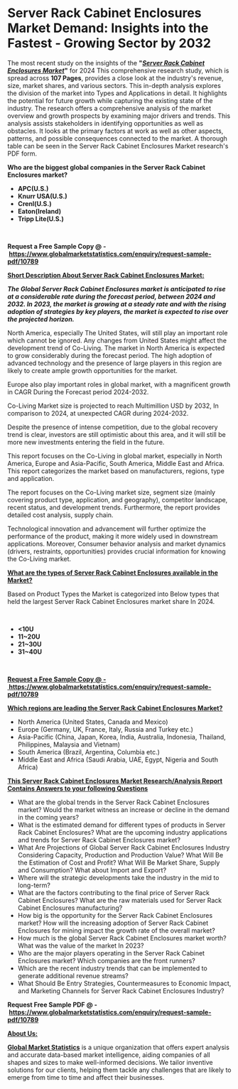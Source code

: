 <h1>Server Rack Cabinet Enclosures Market Demand: Insights into the Fastest - Growing Sector by 2032</h1>
<p>The most recent study on the insights of the <strong>"</strong><a href="https://www.globalmarketstatistics.com/market-reports/server-rack-cabinet-enclosures-market-10789"><strong><em>Server Rack Cabinet Enclosures Market</em></strong></a><strong>"</strong>&nbsp;for 2024 This comprehensive research study, which is spread across <strong>107 Pages</strong>, provides a close look at the industry's revenue, size, market shares, and various sectors. This in-depth analysis explores the division of the market into Types and Applications in detail. It highlights the potential for future growth while capturing the existing state of the industry. The research offers a comprehensive analysis of the market overview and growth prospects by examining major drivers and trends. This analysis assists stakeholders in identifying opportunities as well as obstacles. It looks at the primary factors at work as well as other aspects, patterns, and possible consequences connected to the market. A thorough table can be seen in the Server Rack Cabinet Enclosures Market research's PDF form.</p>
<p><strong>Who are the biggest global companies in the Server Rack Cabinet Enclosures market?<br /></strong></p>
<ul>
<li><strong>APC(U.S.)</strong></li>
<li><strong>Knurr USA(U.S.)</strong></li>
<li><strong>Crenl(U.S.)</strong></li>
<li><strong>Eaton(Ireland)</strong></li>
<li><strong>Tripp Lite(U.S.)</strong></li>
</ul>
<p>&nbsp;</p>
<p><strong>Request a Free Sample Copy @ -&nbsp;</strong><a href="https://www.globalmarketstatistics.com/enquiry/request-sample-pdf/10789"><strong>https://www.globalmarketstatistics.com/enquiry/request-sample-pdf/10789</strong></a></p>
<p><strong><u>Short Description About Server Rack Cabinet Enclosures Market:</u></strong></p>
<p><strong><em>The Global Server Rack Cabinet Enclosures market is anticipated to rise at a considerable rate during the forecast period, between 2024 and 2032. In 2023, the market is growing at a steady rate and with the rising adoption of strategies by key players, the market is expected to rise over the projected horizon.</em></strong></p>
<p>North America, especially The United States, will still play an important role which cannot be ignored. Any changes from United States might affect the development trend of Co-Living. The market in North America is expected to grow considerably during the forecast period. The high adoption of advanced technology and the presence of large players in this region are likely to create ample growth opportunities for the market.</p>
<p>Europe also play important roles in global market, with a magnificent growth in CAGR During the Forecast period 2024-2032.</p>
<p>Co-Living Market size is projected to reach Multimillion USD by 2032, In comparison to 2024, at unexpected CAGR during 2024-2032.</p>
<p>Despite the presence of intense competition, due to the global recovery trend is clear, investors are still optimistic about this area, and it will still be more new investments entering the field in the future.</p>
<p>This report focuses on the Co-Living in global market, especially in North America, Europe and Asia-Pacific, South America, Middle East and Africa. This report categorizes the market based on manufacturers, regions, type and application.</p>
<p>The report focuses on the Co-Living market size, segment size (mainly covering product type, application, and geography), competitor landscape, recent status, and development trends. Furthermore, the report provides detailed cost analysis, supply chain.</p>
<p>Technological innovation and advancement will further optimize the performance of the product, making it more widely used in downstream applications. Moreover, Consumer behavior analysis and market dynamics (drivers, restraints, opportunities) provides crucial information for knowing the Co-Living market.</p>
<p><strong><u>What are the types of Server Rack Cabinet Enclosures available in the Market?</u></strong></p>
<p>Based on Product Types the Market is categorized into Below types that held the largest Server Rack Cabinet Enclosures market share In 2024.</p>
<p>&nbsp;</p>
<ul>
<li><strong>&lt;10U</strong></li>
<li><strong>11~20U</strong></li>
<li><strong>21~30U</strong></li>
<li><strong>31~40U</strong></li>
</ul>
<p>&nbsp;</p>
<p><strong><u>Request a Free Sample Copy @ -&nbsp;</u></strong><a href="https://www.globalmarketstatistics.com/enquiry/request-sample-pdf/10789"><strong>https://www.globalmarketstatistics.com/enquiry/request-sample-pdf/10789</strong></a></p>
<p><strong><u>Which regions are leading the Server Rack Cabinet Enclosures Market?</u></strong></p>
<ul>
<li>North America (United States, Canada and Mexico)</li>
<li>Europe (Germany, UK, France, Italy, Russia and Turkey etc.)</li>
<li>Asia-Pacific (China, Japan, Korea, India, Australia, Indonesia, Thailand, Philippines, Malaysia and Vietnam)</li>
<li>South America (Brazil, Argentina, Columbia etc.)</li>
<li>Middle East and Africa (Saudi Arabia, UAE, Egypt, Nigeria and South Africa)</li>
</ul>
<p><strong><u>This Server Rack Cabinet Enclosures Market Research/Analysis Report Contains Answers to your following Questions</u></strong></p>
<ul>
<li>What are the global trends in the Server Rack Cabinet Enclosures market? Would the market witness an increase or decline in the demand in the coming years?</li>
<li>What is the estimated demand for different types of products in Server Rack Cabinet Enclosures? What are the upcoming industry applications and trends for Server Rack Cabinet Enclosures market?</li>
<li>What Are Projections of Global Server Rack Cabinet Enclosures Industry Considering Capacity, Production and Production Value? What Will Be the Estimation of Cost and Profit? What Will Be Market Share, Supply and Consumption? What about Import and Export?</li>
<li>Where will the strategic developments take the industry in the mid to long-term?</li>
<li>What are the factors contributing to the final price of Server Rack Cabinet Enclosures? What are the raw materials used for Server Rack Cabinet Enclosures manufacturing?</li>
<li>How big is the opportunity for the Server Rack Cabinet Enclosures market? How will the increasing adoption of Server Rack Cabinet Enclosures for mining impact the growth rate of the overall market?</li>
<li>How much is the global Server Rack Cabinet Enclosures market worth? What was the value of the market In 2023?</li>
<li>Who are the major players operating in the Server Rack Cabinet Enclosures market? Which companies are the front runners?</li>
<li>Which are the recent industry trends that can be implemented to generate additional revenue streams?</li>
<li>What Should Be Entry Strategies, Countermeasures to Economic Impact, and Marketing Channels for Server Rack Cabinet Enclosures Industry?</li>
</ul>
<p><strong>Request Free Sample PDF @ -&nbsp;</strong><a href="https://www.globalmarketstatistics.com/enquiry/request-sample-pdf/10789"><strong>https://www.globalmarketstatistics.com/enquiry/request-sample-pdf/10789</strong></a></p>
<p><strong><u>About Us:</u></strong></p>
<p><a href="https://www.globalmarketstatistics.com/enquiry/request-sample-pdf/10789"><strong>Global Market Statistics</strong></a>&nbsp;is a unique organization that offers expert analysis and accurate data-based market intelligence, aiding companies of all shapes and sizes to make well-informed decisions. We tailor inventive solutions for our clients, helping them tackle any challenges that are likely to emerge from time to time and affect their businesses.</p>